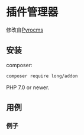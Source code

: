 插件管理器
=======================================

修改自[Pyrocms][pyrocms]

安装
-------

composer:

```sh
composer require long/addon
```

PHP 7.0 or newer.

用例
-----

### 例子


```php

```


[pyrocms]: http://www.pyrocms.com